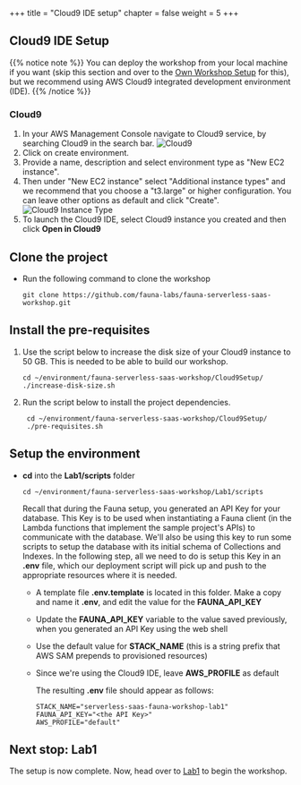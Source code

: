 +++
title = "Cloud9 IDE setup"
chapter = false
weight = 5
+++

## Cloud9 IDE Setup

{{% notice note %}}
You can deploy the workshop from your local machine if you want
(skip this section and over to the <a href="06_own_workstation.html">Own Workshop Setup</a> for this), 
but we recommend using AWS Cloud9 integrated development environment (IDE).
{{% /notice %}}

### Cloud9

1. In your AWS Management Console navigate to Cloud9 service, by searching Cloud9 in the search bar.
    ![Cloud9](/images/Cloud9.png?width=800)
2. Click on create environment.
3. Provide a name, description and select environment type as "New EC2 instance".
4. Then under "New EC2 instance" select "Additional instance types" and we recommend that you choose a "t3.large" or higher configuration. You can leave other options as default and click "Create".
    ![Cloud9 Instance Type](/images/Cloud9_InstanceType.png?width=700)
5. To launch the Cloud9 IDE, select Cloud9 instance you created and then click **Open in Cloud9**


## Clone the project

* Run the following command to clone the workshop
  ```
  git clone https://github.com/fauna-labs/fauna-serverless-saas-workshop.git
  ```

## Install the pre-requisites
1. Use the script below to increase the disk size of your Cloud9 instance to 50 GB. This is needed to be able to build our workshop.
   ```
   cd ~/environment/fauna-serverless-saas-workshop/Cloud9Setup/
   ./increase-disk-size.sh 
   ```
2. Run the script below to install the project dependencies.
   ```
    cd ~/environment/fauna-serverless-saas-workshop/Cloud9Setup/
    ./pre-requisites.sh
   ```

## Setup the environment

* **cd** into the **Lab1/scripts** folder
  ```
  cd ~/environment/fauna-serverless-saas-workshop/Lab1/scripts
  ```
  Recall that during the Fauna setup, you generated an API Key for your database. This Key is to be used when instantiating a Fauna client (in the Lambda functions that   implement the sample project's APIs) to communicate with the database. We'll also be using this key to run some scripts to setup the database with its initial schema    of Collections and Indexes. In the following step, all we need to do is setup this Key in an **.env** file, which our deployment script will pick up and push to the     appropriate resources where it is needed.

  * A template file **.env.template** is located in this folder. Make a copy and name it **.env**, and edit the value for the **FAUNA_API_KEY**

  * Update the **FAUNA_API_KEY** variable to the value saved previously, when you generated an API Key using the web shell

  * Use the default value for **STACK_NAME** (this is a string prefix that AWS SAM prepends to provisioned resources)

  * Since we're using the Cloud9 IDE, leave **AWS_PROFILE** as default

    The resulting **.env** file should appear as follows:

    ```
    STACK_NAME="serverless-saas-fauna-workshop-lab1"
    FAUNA_API_KEY="<the API Key>"
    AWS_PROFILE="default"
    ```

## Next stop: Lab1

The setup is now complete. Now, head over to <a href="/1_lab1.html">Lab1</a> to begin the workshop.
